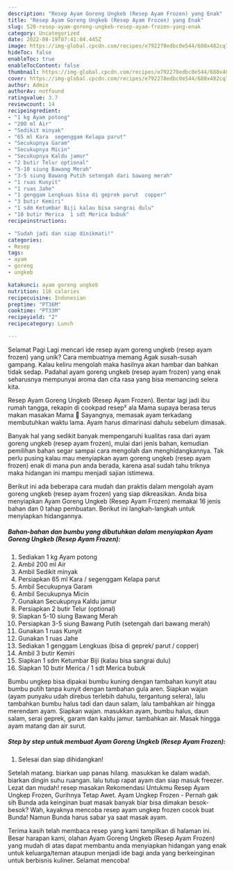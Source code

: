 ```yaml
---
description: "Resep Ayam Goreng Ungkeb (Resep Ayam Frozen) yang Enak"
title: "Resep Ayam Goreng Ungkeb (Resep Ayam Frozen) yang Enak"
slug: 520-resep-ayam-goreng-ungkeb-resep-ayam-frozen-yang-enak
category: Uncategorized
date: 2022-08-19T07:41:04.445Z
image: https://img-global.cpcdn.com/recipes/e792278edbc0e544/680x482cq70/ayam-goreng-ungkeb-resep-ayam-frozen-foto-resep-utama.jpg
hideToc: false
enableToc: true
enableTocContent: false
thumbnail: https://img-global.cpcdn.com/recipes/e792278edbc0e544/680x482cq70/ayam-goreng-ungkeb-resep-ayam-frozen-foto-resep-utama.jpg
cover: https://img-global.cpcdn.com/recipes/e792278edbc0e544/680x482cq70/ayam-goreng-ungkeb-resep-ayam-frozen-foto-resep-utama.jpg
author: Admin
authorAv: notfound
ratingvalue: 3.7
reviewcount: 14
recipeingredient:
- "1 kg Ayam potong"
- "200 ml Air"
- "Sedikit minyak"
- "65 ml Kara  segenggam Kelapa parut"
- "Secukupnya Garam"
- "Secukupnya Micin"
- "Secukupnya Kaldu jamur"
- "2 butir Telur optional"
- "5-10 siung Bawang Merah"
- "3-5 siung Bawang Putih setengah dari bawang merah"
- "1 ruas Kunyit"
- "1 ruas Jahe"
- "1 genggam Lengkuas bisa di geprek parut  copper"
- "3 butir Kemiri"
- "1 sdm Ketumbar Biji kalau bisa sangrai dulu"
- "10 butir Merica  1 sdt Merica bubuk"
recipeinstructions:

- "Sudah jadi dan siap dinikmati!"
categories:
- Resep
tags:
- ayam
- goreng
- ungkeb

katakunci: ayam goreng ungkeb 
nutrition: 116 calories
recipecuisine: Indonesian
preptime: "PT36M"
cooktime: "PT33M"
recipeyield: "2"
recipecategory: Lunch

---
```



Selamat Pagi Lagi mencari ide resep ayam goreng ungkeb (resep ayam frozen) yang unik? Cara membuatnya memang Agak susah-susah gampang. Kalau keliru mengolah maka hasilnya akan hambar dan bahkan tidak sedap. Padahal ayam goreng ungkeb (resep ayam frozen) yang enak seharusnya mempunyai aroma dan cita rasa yang bisa memancing selera kita.


Resep Ayam Goreng Ungkeb (Resep Ayam Frozen). Bentar lagi jadi ibu rumah tangga, rekapin di cookpad resep² ala Mama supaya berasa terus makan masakan Mama 🤗 Sayangnya, memasak ayam terkadang membutuhkan waktu lama. Ayam harus dimarinasi dahulu sebelum dimasak.

Banyak hal yang sedikit banyak mempengaruhi kualitas rasa dari ayam goreng ungkeb (resep ayam frozen), mulai dari jenis bahan, kemudian pemilihan bahan segar sampai cara mengolah dan menghidangkannya. Tak perlu pusing kalau mau menyiapkan ayam goreng ungkeb (resep ayam frozen) enak di mana pun anda berada, karena asal sudah tahu triknya maka hidangan ini mampu menjadi sajian istimewa.


Berikut ini ada beberapa cara mudah dan praktis dalam mengolah ayam goreng ungkeb (resep ayam frozen) yang siap dikreasikan. Anda bisa menyiapkan Ayam Goreng Ungkeb (Resep Ayam Frozen) memakai 16 jenis bahan dan 0 tahap pembuatan. Berikut ini langkah-langkah untuk menyiapkan hidangannya.

<!--inarticleads1-->

##### Bahan-bahan dan bumbu yang dibutuhkan dalam menyiapkan Ayam Goreng Ungkeb (Resep Ayam Frozen):

1. Sediakan 1 kg Ayam potong
1. Ambil 200 ml Air
1. Ambil Sedikit minyak
1. Persiapkan 65 ml Kara / segenggam Kelapa parut
1. Ambil Secukupnya Garam
1. Ambil Secukupnya Micin
1. Gunakan Secukupnya Kaldu jamur
1. Persiapkan 2 butir Telur (optional)
1. Siapkan 5-10 siung Bawang Merah
1. Persiapkan 3-5 siung Bawang Putih (setengah dari bawang merah)
1. Gunakan 1 ruas Kunyit
1. Gunakan 1 ruas Jahe
1. Sediakan 1 genggam Lengkuas (bisa di geprek/ parut / copper)
1. Ambil 3 butir Kemiri
1. Siapkan 1 sdm Ketumbar Biji (kalau bisa sangrai dulu)
1. Siapkan 10 butir Merica / 1 sdt Merica bubuk


Bumbu ungkep bisa dipakai bumbu kuning dengan tambahan kunyit atau bumbu putih tanpa kunyit dengan tambahan gula aren. Siapkan wajan (ayam punyaku udah direbus terlebih dahulu, tergantung selera), lalu tambahkan bumbu halus tadi dan daun salam, lalu tambahkan air hingga merendam ayam. Siapkan wajan. masukkan ayam, bumbu halus, daun salam, serai geprek, garam dan kaldu jamur. tambahkan air. Masak hingga ayam matang dan air surut. 

<!--inarticleads2-->

##### Step by step untuk membuat Ayam Goreng Ungkeb (Resep Ayam Frozen):


1. Selesai dan siap dihidangkan!

Setelah matang. biarkan uap panas hilang. masukkan ke dalam wadah. biarkan dingin suhu ruangan. lalu tutup rapat ayam dan siap masuk freezer. Lezat dan mudah! resep masakan Rekomendasi Untukmu Resep Ayam Ungkep Frozen, Gurihnya Tetap Awet. Ayam Ungkep Frozen - Pernah gak sih Bunda ada keinginan buat masak banyak biar bisa dimakan besok-besok? Wah, kayaknya mencoba resep ayam ungkep frozen cocok buat Bunda! Namun Bunda harus sabar ya saat masak ayam. 

Terima kasih telah membaca resep yang kami tampilkan di halaman ini. Besar harapan kami, olahan Ayam Goreng Ungkeb (Resep Ayam Frozen) yang mudah di atas dapat membantu anda menyiapkan hidangan yang enak untuk keluarga/teman ataupun menjadi ide bagi anda yang berkeinginan untuk berbisnis kuliner. Selamat mencoba!
